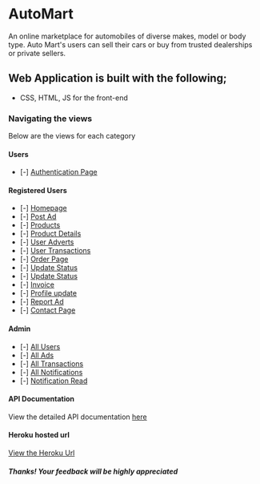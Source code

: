 # AutoMart

An online marketplace for automobiles of diverse makes, model or body type. Auto Mart's users can sell their cars or buy from trusted dealerships or private sellers.

## Web Application is built with the following;

- CSS, HTML, JS for the front-end

### Navigating the views 

Below are the views for each category

#### Users

- [-] [Authentication Page](https://chidichuks.github.io/AutoMart/UI/)

#### Registered Users

- [-] [Homepage](https://chidichuks.github.io/AutoMart/UI/homepage.html?)
- [-] [Post Ad](https://chidichuks.github.io/AutoMart/UI/postAd.html)
- [-] [Products](https://chidichuks.github.io/AutoMart/UI/products.html)
- [-] [Product Details](https://chidichuks.github.io/AutoMart/UI/details.html)
- [-] [User Adverts](https://chidichuks.github.io/AutoMart/UI/userAds.html)
- [-] [User Transactions](https://chidichuks.github.io/AutoMart/UI/myTransactions.html)
- [-] [Order Page](https://chidichuks.github.io/AutoMart/UI/order.html)
- [-] [Update Status](https://chidichuks.github.io/AutoMart/UI/updateStatus.html)
- [-] [Update Status](https://chidichuks.github.io/AutoMart/UI/updateAd.html)
- [-] [Invoice](https://chidichuks.github.io/AutoMart/UI/invoice.html)
- [-] [Profile update](https://chidichuks.github.io/AutoMart/UI/userProfile.html)
- [-] [Report Ad](https://chidichuks.github.io/AutoMart/UI/reportAd.html)
- [-] [Contact Page](https://chidichuks.github.io/AutoMart/UI/contact.html)

#### Admin

- [-] [All Users](https://chidichuks.github.io/AutoMart/UI/users.html)
- [-] [All Ads](https://chidichuks.github.io/AutoMart/UI/view.html)
- [-] [All Transactions](https://chidichuks.github.io/AutoMart/UI/transactions.html)
- [-] [All Notifications](https://chidichuks.github.io/AutoMart/UI/notifications.html)
- [-] [Notification Read](https://chidichuks.github.io/AutoMart/UI/readNotification.html)

#### API Documentation

View the detailed API documentation [here](https://app.swaggerhub.com/apis/ChidiChuks/API_Documentation_for_AutoMart/1.0.0)

#### Heroku hosted url

[View the Heroku Url]()


##### Thanks! Your feedback will be highly appreciated